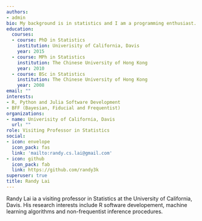 ```yaml
---
authors:
- admin
bio: My background is in statistics and I am a programming enthusiast.
education:
  courses:
  - course: PhD in Statistics
    institution: Univerisity of California, Davis
    year: 2015
  - course: MPh in Statistics
    institution: The Chinese University of Hong Kong
    year: 2010
  - course: BSc in Statistics
    institution: The Chinese University of Hong Kong
    year: 2008
email: ""
interests:
- R, Python and Julia Software Development
- BFF (Bayesian, Fiducial and Frequentist)
organizations:
- name: Univerisity of California, Davis
  url: ""
role: Visiting Professor in Statistics
social:
- icon: envelope
  icon_pack: fas
  link: 'mailto:randy.cs.lai@gmail.com'
- icon: github
  icon_pack: fab
  link: https://github.com/randy3k
superuser: true
title: Randy Lai
---
```


Randy Lai ia a visiting professor in Statistics at the University of California, Davis. His research interests include R software developement, machine learning algorithms and non-frequentist inference procedures.

